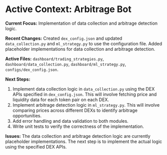 # Active Context: Arbitrage Bot

**Current Focus:** Implementation of data collection and arbitrage detection logic.

**Recent Changes:** Created `dex_config.json` and updated `data_collection.py` and `ml_strategy.py` to use the configuration file.  Added placeholder implementations for data collection and arbitrage detection.

**Active Files:** `dashboard/trading_strategies.py`, `dashboard/data_collection.py`, `dashboard/ml_strategy.py`, `configs/dex_config.json`.

**Next Steps:**
1. Implement data collection logic in `data_collection.py` using the DEX APIs specified in `dex_config.json`.  This will involve fetching price and liquidity data for each token pair on each DEX.
2. Implement arbitrage detection logic in `ml_strategy.py`.  This will involve comparing prices across different DEXs to identify arbitrage opportunities.
3. Add error handling and data validation to both modules.
4. Write unit tests to verify the correctness of the implementation.

**Issues:** The data collection and arbitrage detection logic are currently placeholder implementations.  The next step is to implement the actual logic using the specified DEX APIs.
